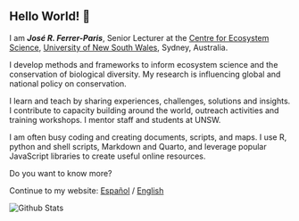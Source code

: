## Hello World! 👋

I am ***José R. Ferrer-Paris***, Senior Lecturer at the [Centre for Ecosystem Science](https://www.unsw.edu.au/research/ecosystem), [University of New South Wales](https://www.unsw.edu.au), Sydney, Australia.

I develop methods and frameworks to inform ecosystem science and the conservation of biological diversity. My research is influencing global and national policy on conservation.

I learn and teach by sharing experiences, challenges, solutions and insights. I contribute to capacity building around the world, outreach activities and training workshops. I mentor staff and students at UNSW.

I am often busy coding and creating documents, scripts, and maps. I use R, python and shell scripts, Markdown and Quarto, and leverage popular JavaScript libraries to create useful online resources.

Do you want to know more?

Continue to my website: [Español](https://jrfep.github.io/esp/) / [English](https://jrfep.github.io/eng/)

<!--
**jrfep/jrfep** is a ✨ _special_ ✨ repository because its `README.md` (this file) appears on your GitHub profile.

Here are some ideas to get you started:

- 🔭 I’m currently working on ...
- 🌱 I’m currently learning ...
- 👯 I’m looking to collaborate on ...
- 🤔 I’m looking for help with ...
- 💬 Ask me about ...
- 📫 How to reach me: ...
- 😄 Pronouns: ...
- ⚡ Fun fact: ...
-->

![Github Stats](https://github-readme-stats.vercel.app/api?username=jrfep&show_icons=true&theme=merko)
